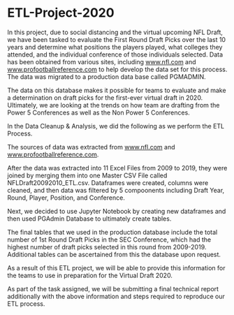 # ETL-Project-2020
In this project, due to social distancing and the virtual upcoming NFL Draft, we have been tasked to evaluate the First Round Draft Picks over the last 10 years and determine what positions the players played, what colleges they attended, and the individual conference of those individuals selected.  Data has been obtained from various sites, including www.nfl.com and www.profootballreference.com to help develop the data set for this process.  The data was migrated to a production data base called PGMADMIN.

The data on this database makes it possible for teams to evaluate and make a determination on draft picks for the first-ever virtual draft in 2020. Ultimately, we are looking at the trends on how team are drafting from the Power 5 Conferences as well as the Non Power 5 Conferences.   

In the Data Cleanup & Analysis, we did the following as we perform the ETL Process. 

The sources of data was extracted from www.nfl.com and www.profootballreference.com.  

After the data was extracted into 11 Excel Files from 2009 to 2019, they were joined by merging them into one Master CSV File called NFLDraft20092010_ETL.csv. Dataframes were created, columns were cleaned, and then data was filtered by 5 compoonents including Draft Year, Round, Player, Position, and Conference.  

Next, we decided to use Jupyter Notebook by creating new dataframes and then used PGAdmin Database to ultimately create tables. 

The final tables that we used in the production database include the total number of 1st Round Draft Picks in the SEC Conference, which had the highest number of draft picks selected in this round from 2009-2019.  Additional tables can be ascertained from this the database upon request. 

As a result of this ETL project, we will be able to provide this information for the teams to use in preparation for the Virtual Draft 2020. 

As part of the task assigned, we will be submitting a final technical report additionally with the above information and steps required to reproduce our ETL process.




